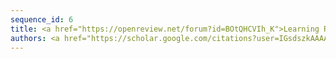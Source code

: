```yaml
---
sequence_id: 6
title: <a href="https://openreview.net/forum?id=BOtQHCVIh_K">Learning Rules with Stratified Negation in Differentiable ILP</a>
authors: <a href="https://scholar.google.com/citations?user=IGsdszkAAAAJ">Giri P Krishnan</a>, <a href="https://scholar.google.com/citations?user=Tj47doAAAAAJ&hl=en">Frederick Maier</a>, <a href="https://www.cs.nmt.edu/~ramyaa/">Ramyaa Ramyaa</a>
---
```

